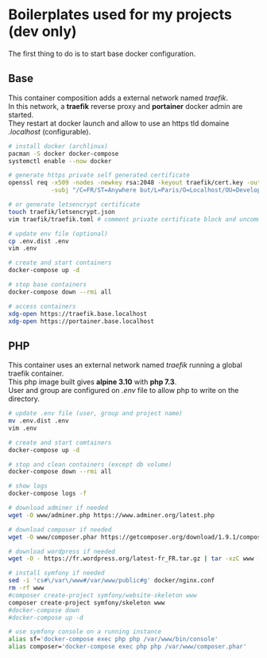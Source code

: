 # Boilerplates used for my projects (dev only)

The first thing to do is to start base docker configuration.

## Base

This container composition adds a external network named *traefik*.  
In this network, a **traefik** reverse proxy and **portainer** docker admin are started.  
They restart at docker launch and allow to use an https tld domaine *.localhost* (configurable).

~~~sh
# install docker (archlinux)
pacman -S docker docker-compose
systemctl enable --now docker

# generate https private self generated certificate
openssl req -x509 -nodes -newkey rsa:2048 -keyout traefik/cert.key -out traefik/cert.crt \
            -subj "/C=FR/ST=Anywhere but/L=Paris/O=Localhost/OU=Development/CN=*.localhost"

# or generate letsencrypt certificate
touch traefik/letsencrypt.json
vim traefik/traefik.toml # comment private certificate block and uncomment let's encrypt block

# update env file (optional)
cp .env.dist .env
vim .env

# create and start containers
docker-compose up -d

# stop base containers
docker-compose down --rmi all

# access containers
xdg-open https://traefik.base.localhost
xdg-open https://portainer.base.localhost
~~~

## PHP

This container uses an external network named *traefik* running a global traefik container.  
This php image built gives **alpine 3.10** with **php 7.3**.  
User and group are configured on *.env* file to allow php to write on the directory.

~~~sh
# update .env file (user, group and project name)
mv .env.dist .env
vim .env

# create and start comtainers
docker-compose up -d

# stop and clean containers (except db volume)
docker-compose down --rmi all

# show logs
docker-compose logs -f

# download adminer if needed
wget -O www/adminer.php https://www.adminer.org/latest.php

# download composer if needed
wget -O www/composer.phar https://getcomposer.org/download/1.9.1/composer.phar

# download wordpress if needed
wget -O - https://fr.wordpress.org/latest-fr_FR.tar.gz | tar -xzC www --strip-components=1

# install symfony if needed
sed -i 'cs#\/var\/www#/var/www/public#g' docker/nginx.conf
rm -rf www
#composer create-project symfony/website-skeleton www
composer create-project symfony/skeleton www
#docker-compose down
#docker-compose up -d

# use symfony console on a running instance
alias sf='docker-compose exec php php /var/www/bin/console'
alias composer='docker-compose exec php php /var/www/composer.phar'
~~~
